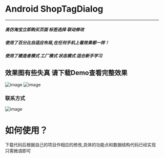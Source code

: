 # Android ShopTagDialog


---

##### 高仿淘宝立即购买页面 标签选择 联动修改
##### 使用了百分比自适应布局,在任何手机上看效果都一样！
##### 使用了建造者模式 工厂模式 状态模式 适合新手学习

## 效果图有些失真 请下载Demo查看完整效果
![image](https://raw.githubusercontent.com/jj3341332/ShopTagDialog/master/images/show1.gif)
![image](https://raw.githubusercontent.com/jj3341332/ShopTagDialog/master/images/show2.gif)


### 联系方式
![image](https://raw.githubusercontent.com/jj3341332/RoundImageView/master/images/AndroidQQqun.png)

# 如何使用？
下载代码后根据自己的项目作相应的修改,具体的功能点和数据结构代码已经实现 只需微调即可


